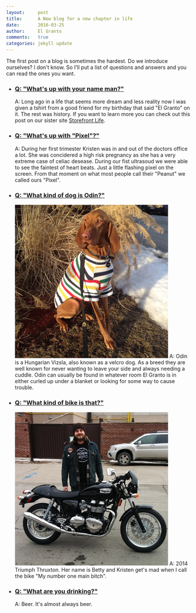 ```yaml
---
layout:     post
title:      A New blog for a new chapter in life
date:       2016-03-25
author:     El Granto
comments:   true
categories: jekyll update
---
```


The first post on a blog is sometimes the hardest. Do we introduce ourselves? I don't know. So I'll put a list of questions and answers and you can read the ones you want.

<ul class="accordion" data-accordion data-allow-all-closed="true" data-multi-expand="true">
  <li class="accordion-item" data-accordion-item>
    <a href="#" class="accordion-title"><h3>Q: "What's up with your name man?"</h3></a>
    <div class="accordion-content clearfix" data-tab-content>
    	A: Long ago in a life that seems more dream and less reality now I was given a tshirt from a good friend for my birthday that said "El Granto" on it. The rest was history. If you want to learn more you can check out this post on our sister site <a href="http://www.storefrontlife.com/el-granto/" target="_blank">Storefront Life</a>.
    </div>
  </li>
  <li class="accordion-item" data-accordion-item>
    <a href="#" class="accordion-title"><h3>Q: "What's up with "Pixel"?"</h3></a>
    <div class="accordion-content clearfix" data-tab-content>
    	A: During her first trimester Kristen was in and out of the doctors office a lot. She was concidered a high risk pregnancy as she has a very extreme case of celiac desease. During our fist ultrasoud we were able to see the faintest of heart beats. Just a little flashing pixel on the screen. From that moment on what most people call their "Peanut" we called ours "Pixel".
    </div>
  </li>
  <li class="accordion-item" data-accordion-item>
    <a href="#" class="accordion-title"><h3>Q: "What kind of dog is Odin?"</h3></a>
    <div class="accordion-content clearfix" data-tab-content>
    	<img src="/assets/images/odinSweater.jpg" class="float-right" style="width:26rem;" alt="">
    	A: Odin is a Hungarian Vizsla, also known as a velcro dog. As a breed they are well known for never wanting to leave your side and always needing a cuddle. Odin can usually be found in whatever room El Granto is in either curled up under a blanket or looking for some way to cause trouble.
    </div>
  </li>
  <li class="accordion-item" data-accordion-item>
    <a href="#" class="accordion-title"><h3>Q: "What kind of bike is that?"</h3></a>
    <div class="accordion-content clearfix" data-tab-content>
    	<img src="/assets/images/grantoBike.jpg" class="float-right" style="width:26rem;" alt="">
    	A: 2014 Triumph Thruxton. Her name is Betty and Kristen get's mad when I call the bike "My number one main bitch".
    </div>
  </li>
  <li class="accordion-item" data-accordion-item>
    <a href="#" class="accordion-title"><h3>Q: "What are you drinking?"</h3></a>
    <div class="accordion-content clearfix" data-tab-content>
    	A: Beer. It's almost always beer.
    </div>
  </li>
</ul>

[granto-link]: http://www.elgranto.com